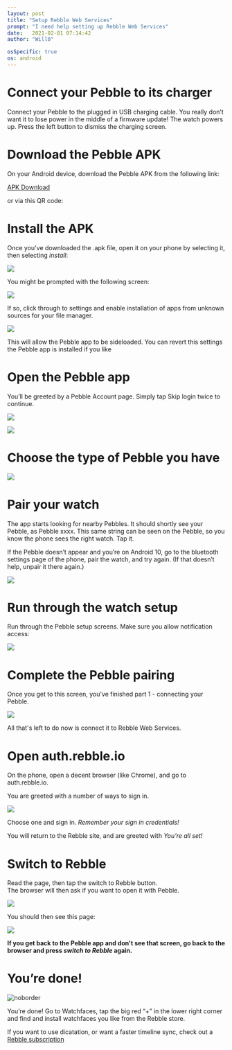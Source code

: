 ```yaml
---
layout: post
title: "Setup Rebble Web Services"
prompt: "I need help setting up Rebble Web Services"
date:   2021-02-01 07:14:42
author: "Will0"

osSpecific: true
os: android
---
```


# Connect your Pebble to its charger   

Connect your Pebble to the plugged in USB charging cable. You really don’t want it to lose power in the middle of a firmware update! The watch powers up. Press the left button to dismiss the charging screen.

# Download the Pebble APK

On your Android device, download the Pebble APK from the following link:

[APK Download](https://www.apkmirror.com/apk/pebble-technology-corp/pebble/pebble-4-4-2-1405-62d45d7d7-endframe-release/pebble-4-4-2-1405-62d45d7d7-endframe-android-apk-download/)

<notmobile>

or via this QR code:   

<qr url="https://www.apkmirror.com/apk/pebble-technology-corp/pebble/pebble-4-4-2-1405-62d45d7d7-endframe-release/pebble-4-4-2-1405-62d45d7d7-endframe-android-apk-download/" />

</notmobile>
   
# Install the APK

Once you've downloaded the .apk file, open it on your phone by selecting it, then selecting *install*:   

![](/images/setup/3.png)

You might be prompted with the following screen:

![](/images/setup/1.png)

If so, click through to settings and enable installation of apps from unknown sources for your file manager. 

![](/images/setup/2.png)

This will allow the Pebble app to be sideloaded. You can revert this settings the Pebble app is installed if you like

# Open the Pebble app

You’ll be greeted by a Pebble Account page. Simply tap Skip login twice to continue.

![](/images/setup/4.png)

![](/images/setup/5.png)

# Choose the type of Pebble you have

![](/images/setup/6.png)

# Pair your watch

The app starts looking for nearby Pebbles. It should shortly see your Pebble, as Pebble xxxx. This same string can be seen on the Pebble, so you know the phone sees the right watch. Tap it.   

If the Pebble doesn’t appear and you’re on Android 10, go to the bluetooth settings page of the phone, pair the watch, and try again. (If that doesn’t help, unpair it there again.)

![](/images/setup/7.png)

# Run through the watch setup

Run through the Pebble setup screens. Make sure you allow notification access:

![](/images/setup/8.png)

# Complete the Pebble pairing

Once you get to this screen, you've finished part 1 - connecting your Pebble.   
   
![](/images/setup/9.png)   
   

All that's left to do now is connect it to Rebble Web Services.

# Open auth.rebble.io

On the phone, open a decent browser (like Chrome), and go to auth.rebble.io.

<notmobile>
    <qr url="https://auth.rebble.io" />
</notmobile>

   
You are greeted with a number of ways to sign in.    

![](/images/setup/10.png)   

Choose one and sign in. *Remember your sign in credentials!*

You will return to the Rebble site, and are greeted with *You’re all set!*   


# Switch to Rebble 

Read the page, then tap the switch to Rebble button.   
The browser will then ask if you want to open it with Pebble.

![](/images/setup/11.png)

You should then see this page:

![](/images/setup/12.png)

**If you get back to the Pebble app and don't see that screen, go back to the browser and press *switch to Rebble* again.**

# You’re done!

![noborder](/images/setup/13.png)

You’re done! Go to Watchfaces, tap the big red “+” in the lower right corner and find and install watchfaces you like from the Rebble store.

If you want to use dicatation, or want a faster timeline sync, check out a [Rebble subscription](/subscription)
